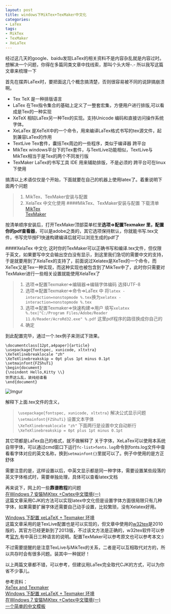 ```yaml
---
layout: post
title: windows下MikTex+TexMaker中文化
categories:
- LaTex
tags:
- MikTex
- TexMaker
- XeLaTex
---
```


经过这几天的google、baidu发现LaTex的相关资料不是内容杂乱就是内容过时。想解决一个问题，你得在多篇同类文章中找线索，那叫个头大呀-.- 所以我写这篇文章来梳理一下

首先在摆弄LaTex时，要把面这几个概念搞清楚，否则很容易被不同的说辞搞崩溃啊。   
>
+ Tex   TeX 是一种排版语言   
+ LaTex 在Tex指令集合的基础上定义了一整套宏集，方便用户进行排版,可以看成是Tex的一种实现      
+ XeTeX 相较LaTex另一种Tex的实现。支持Unicode 编码和直接访问操作系统字体。   
+ XeLaTex  是XeTeX中的一个命令，用来编译LaTex格式书写的tex源文件，起到兼容LaTex的作用    
+ TextLive  Tex套件，囊括Tex周边的一些程序，类似于编译器 跨平台
+ MikTex windows平台下的Tex套件，与TextLive功能相似，TextLive与MikTex相当于是Tex的两个不同发行版 
+ TexMaker LaTex的书写工具 IDE 用来辅助排版，不是必须的 跨平台可在linux下使用

搞清以上术语仅仅是个开始，下面就要在自己的机器上使用latex了。着重说明下面两个问题 
> 1. MikTex、TexMaker安装与配置   
> 2. XelaTex 中文化使用
####MikTex、TexMaker安装与配置
下载清单
> [MikTex](http://www.miktex.org/downloado)   
> [TexMaker](http://www.xm1math.net/texmaker/)

按清单顺序安装后，打开TexMaker顶部菜单栏里**选项=>配置Texmaker 里，配置你的pdf查看器**，可以是adobe之类的，其它选项保持默认，你就能书写.tex文件，书写完毕按F1快速构建编译后就可以浏览生成的pdf了

####XelaTex 中文化
这时你的TexMaker可以正确书写和编译.tex文件，但仅限于英文，如果要写中文会输出空白没有显示，到这里我们急切的需要中文的支持，于是就要用到了XelaTex的支持了，前面说过Xelatex是XeTex的一个命令，而XeTex又是Tex一种实现，而这种实现也被包含到了MikTex中了，此时你只需要对TexMaker进行一些相关设置就能使用XelaTex了
> 1. 选项=>配置Texmaker=>编辑器=>编辑字体编码 选择UTF-8   
> 2. 选项=>配置Texmaker=>命令=>LaTex 中 将`latex -interaction=nonstopmode %.tex`换为`xelatex -interaction=nonstopmode %.tex`  
> 3. 选项=>配置Texmaker=>快速构建=>用户 填写`xelatex %.tex|"C:/Program Files/Adobe/Reader 11.0/Reader/AcroRd32.exe" %.pdf` 这里pdf程序的路径换成你自己的
> 4. 确定

到此配置完毕，通过一个.tex例子来测试下效果。
>
`\documentclass[12pt,a4paper]{article}`   
`\usepackage{fontspec, xunicode, xltxtra}`    
`\XeTeXlinebreaklocale "zh"`   
`\XeTeXlinebreakskip = 0pt plus 1pt minus 0.1pt`    
`\setmainfont{FZShuTi}`    
`\begin{document}`    
`{\noindent Hello,Kitty \\} `  
`世界这么乱，装纯给谁看`   
`\end{document}`    

![Imgur](http://i.imgur.com/1zStrdI.png "output pdf")

解释下上面.tex文件的含义，
> `\usepackage{fontspec, xunicode, xltxtra}`  解决公式显示问题   
> `\setmainfont{FZShuTi}`  设置文本字体    
> `\XeTeXlinebreaklocale "zh"`   下面两行是设置中文自动断行   
> `\XeTeXlinebreakskip = 0pt plus 1pt minus 0.1pt`    

其它项都是LaTex自己的格式，就不做解释了
关于字体，XeLaTex可以使用本系统自带字体，可以通过cmd窗口下运行`fc-list>fonts.log`命令到fonts.log文件中查看看字体对应的英文名称，换到`setmainfont{}`里就可以了。例子中使用的是方正舒体

需要注意的是，这样设置以后，中英文显示都是同一种字体，需要设置某些段落的英文字体格式时，需要单独处理，具体可以查看latex文档

再来说下，网上的一些**靠谱教程**的问题   
[在Windows 7 安裝MiKtex +Cwtex中文環境(一)](http://www.cnblogs.com/dearjustine/archive/2010/04/05/1704495.html)     
这篇文章采用CJK的方法可以实现latex中文化但是设置字体方面很局限只有几种字体，如果需要扩展字体还需要自己动手设置，比较繁琐，没有Xelatex好用。

[Windows 下配置 xeLaTeX + Texmaker 环境](http://intijk.com/?p=295)   
这篇文章采用的是TexLive配置也是可以实现的，但文章中使用的[w32tex](http://w32tex.org/)是2010版的，其官方已经更新到了2013版，不过该文方法是正确的，w32tex软件可以参考[官方](http://w32tex.org/),有中英日三种语言的说明。配置TexMaker可以参考原文也可以参考本文:)    

不过需要提醒的是注意TexLive与MikTex的关系，二者是可以互相取代对方的，所以共存时会有很多问题。装其中一种就好！

以上两篇文章都不错，可以参考，但建议用LaTex完全取代CJK的方式，可以为你省不少事儿。

参考资料：     
[XeTex and Texmaker](http://pomax.nihongoresources.com/index.php?entry=1222289404)   
[Windows 下配置 xeLaTeX + Texmaker 环境](http://intijk.com/?p=295)    
[在Windows 7 安裝MiKtex +Cwtex中文環境(一)](http://www.cnblogs.com/dearjustine/archive/2010/04/05/1704495.html)    
[一个简单的中文模板](http://blog.csdn.net/waksana/article/details/8246116)
